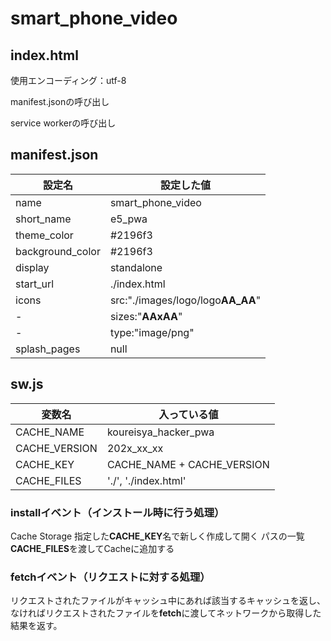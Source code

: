 # smart_phone_video

## index.html
使用エンコーディング：utf-8

manifest.jsonの呼び出し

service workerの呼び出し

## manifest.json
| 設定名 | 設定した値 |
| --- | --- |
| name | smart_phone_video |
| short_name | e5_pwa |
| theme_color | #2196f3 |
| background_color | #2196f3 |
| display | standalone |
| start_url | ./index.html |
| icons | src:"./images/logo/logo**AA_AA**" |
|-| sizes:"**AAxAA**" |
|-| type:"image/png" |
| splash_pages | null |

## sw.js
| **変数名** |**入っている値**|
|---|---|
| CACHE_NAME | koureisya_hacker_pwa |
| CACHE_VERSION | 202x_xx_xx | 
| CACHE_KEY | CACHE_NAME + CACHE_VERSION |
| CACHE_FILES | './', './index.html' |

### installイベント（インストール時に行う処理）
Cache Storage 指定した**CACHE_KEY**名で新しく作成して開く 
パスの一覧**CACHE_FILES**を渡してCacheに追加する

### fetchイベント（リクエストに対する処理）
リクエストされたファイルがキャッシュ中にあれば該当するキャッシュを返し、なければリクエストされたファイルを**fetch**に渡してネットワークから取得した結果を返す。
